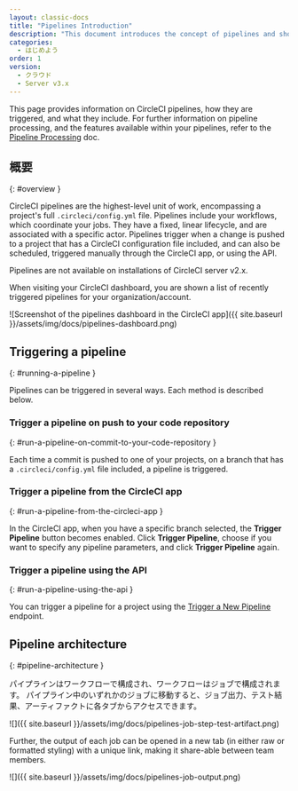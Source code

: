 ```yaml
---
layout: classic-docs
title: "Pipelines Introduction"
description: "This document introduces the concept of pipelines and shows how pipelines can be triggered and what they include."
categories:
  - はじめよう
order: 1
version:
  - クラウド
  - Server v3.x
---
```


This page provides information on CircleCI pipelines, how they are triggered, and what they include. For further information on pipeline processing, and the features available within your pipelines, refer to the [Pipeline Processing]({{site.baseurl}}/2.0/build-processing) doc.

## 概要
{: #overview }

CircleCI pipelines are the highest-level unit of work, encompassing a project's full `.circleci/config.yml` file. Pipelines include your workflows, which coordinate your jobs. They have a fixed, linear lifecycle, and are associated with a specific actor. Pipelines trigger when a change is pushed to a project that has a CircleCI configuration file included, and can also be scheduled, triggered manually through the CircleCI app, or using the API.

Pipelines are not available on installations of CircleCI server v2.x.

When visiting your CircleCI dashboard, you are shown a list of recently triggered pipelines for your organization/account.

![Screenshot of the pipelines dashboard in the CircleCI app]({{ site.baseurl }}/assets/img/docs/pipelines-dashboard.png)

## Triggering a pipeline
{: #running-a-pipeline }

Pipelines can be triggered in several ways. Each method is described below.

### Trigger a pipeline on push to your code repository
{: #run-a-pipeline-on-commit-to-your-code-repository }

Each time a commit is pushed to one of your projects, on a branch that has a `.circleci/config.yml` file included, a pipeline is triggered.

### Trigger a pipeline from the CircleCI app
{: #run-a-pipeline-from-the-circleci-app }

In the CircleCI app, when you have a specific branch selected, the **Trigger Pipeline** button becomes enabled. Click **Trigger Pipeline**, choose if you want to specify any pipeline parameters, and click **Trigger Pipeline** again.

### Trigger a pipeline using the API
{: #run-a-pipeline-using-the-api }

You can trigger a pipeline for a project using the [Trigger a New Pipeline]({{site.baseurl}}/api/v2/#operation/triggerPipeline) endpoint.


<!---
### Scheduling a pipeline
{: #scheduling-a-pipeline }

TBC
--->

## Pipeline architecture
{: #pipeline-architecture }

パイプラインはワークフローで構成され、ワークフローはジョブで構成されます。 パイプライン中のいずれかのジョブに移動すると、ジョブ出力、テスト結果、アーティファクトに各タブからアクセスできます。

![]({{ site.baseurl }}/assets/img/docs/pipelines-job-step-test-artifact.png)

Further, the output of each job can be opened in a new tab (in either raw or formatted styling) with a unique link, making it share-able between team members.

![]({{ site.baseurl }}/assets/img/docs/pipelines-job-output.png)
